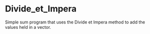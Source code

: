 # Divide_et_Impera

Simple sum program that uses the Divide et Impera method to add the values held in a vector.
